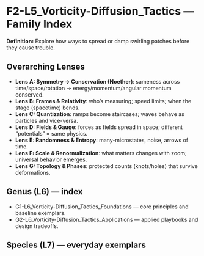 # F2-L5_Vorticity-Diffusion_Tactics — Family Index
**Definition:** Explore how ways to spread or damp swirling patches before they cause trouble.

## Overarching Lenses

- **Lens A: Symmetry -> Conservation (Noether)**: sameness across time/space/rotation → energy/momentum/angular momentum conserved.
- **Lens B: Frames & Relativity**: who’s measuring; speed limits; when the stage (spacetime) bends.
- **Lens C: Quantization**: ramps become staircases; waves behave as particles and vice-versa.
- **Lens D: Fields & Gauge**: forces as fields spread in space; different “potentials” = same physics.
- **Lens E: Randomness & Entropy**: many-microstates, noise, arrows of time.
- **Lens F: Scale & Renormalization**: what matters changes with zoom; universal behavior emerges.
- **Lens G: Topology & Phases**: protected counts (knots/holes) that survive deformations.

## Genus (L6) — index
- G1-L6_Vorticity-Diffusion_Tactics_Foundations — core principles and baseline exemplars.
- G2-L6_Vorticity-Diffusion_Tactics_Applications — applied playbooks and design tradeoffs.

## Species (L7) — everyday exemplars

